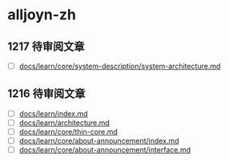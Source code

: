 # alljoyn-zh

## 1217 待审阅文章

* [ ] [docs/learn/core/system-description/system-architecture.md](docs/learn/core/system-description/system-architecture.md)

## 1216 待审阅文章

* [ ] [docs/learn/index.md](docs/learn/index.md)
* [ ] [docs/learn/architecture.md](docs/learn/architecture.md)
* [ ] [docs/learn/core/thin-core.md](docs/learn/core/thin-core.md)
* [ ] [docs/learn/core/about-announcement/index.md](docs/learn/core/about-announcement/index.md)
* [ ] [docs/learn/core/about-announcement/interface.md](docs/learn/core/about-announcement/interface.md)
